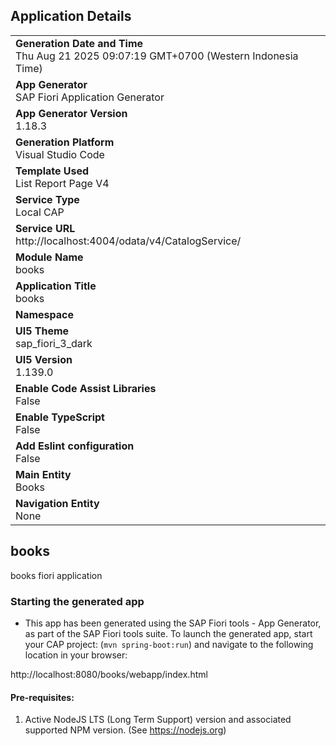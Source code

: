## Application Details
|               |
| ------------- |
|**Generation Date and Time**<br>Thu Aug 21 2025 09:07:19 GMT+0700 (Western Indonesia Time)|
|**App Generator**<br>SAP Fiori Application Generator|
|**App Generator Version**<br>1.18.3|
|**Generation Platform**<br>Visual Studio Code|
|**Template Used**<br>List Report Page V4|
|**Service Type**<br>Local CAP|
|**Service URL**<br>http://localhost:4004/odata/v4/CatalogService/|
|**Module Name**<br>books|
|**Application Title**<br>books|
|**Namespace**<br>|
|**UI5 Theme**<br>sap_fiori_3_dark|
|**UI5 Version**<br>1.139.0|
|**Enable Code Assist Libraries**<br>False|
|**Enable TypeScript**<br>False|
|**Add Eslint configuration**<br>False|
|**Main Entity**<br>Books|
|**Navigation Entity**<br>None|

## books

books fiori application

### Starting the generated app

-   This app has been generated using the SAP Fiori tools - App Generator, as part of the SAP Fiori tools suite.  To launch the generated app, start your CAP project:  (```mvn spring-boot:run```) and navigate to the following location in your browser:

http://localhost:8080/books/webapp/index.html

#### Pre-requisites:

1. Active NodeJS LTS (Long Term Support) version and associated supported NPM version.  (See https://nodejs.org)


